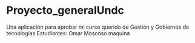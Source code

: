 # Proyecto_generalUndc
Una aplicación para aprobar mi curso querido de Gestión y Gobiernos de tecnologías
Estudiantes: Omar Moscoso
maquina